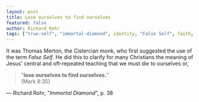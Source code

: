 ```yaml
---
layout: post
title: Lose ourselves to find ourselves
featured: false
author: Richard Rohr
tags: ["true-self", "immortal-diamond", identity, "False Self", faith, death, "letting go", christianity, Jesus, loss, spirituality, change]
---
```


It was Thomas Merton, the Cistercian monk, who first suggested the use of the term _False Self_. He did this to clarify for many Christians the meaning of Jesus' central and oft-repeated teaching that we must die to ourselves or, 

>"**lose ourselves to find ourselves.**"  
>(Mark 8:35)

― Richard Rohr, "_Immortal Diamond_", p. 38